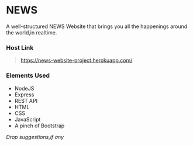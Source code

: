 # NEWS

A well-structured NEWS Website that brings you all the happenings around the world,in realtime.

### Host Link
> https://news-website-project.herokuapp.com/

### Elements Used
- NodeJS
- Express
- REST API
- HTML
- CSS
- JavaScript
- A pinch of Bootstrap

_Drop suggestions,if any_
